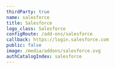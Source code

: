 ```yaml
---
thirdParty: true
name: salesforce
title: Salesforce
logo_class: Salesforce
configRoute: /add-ons/salesforce
callback: https://login.salesforce.com
public: false
image: /media/addons/salesforce.svg
authCatalogIndex: salesforce
---
```

